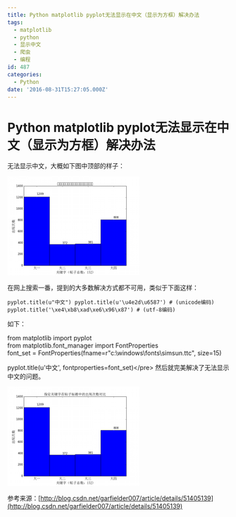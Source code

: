 ```yaml
---
title: Python matplotlib pyplot无法显示在中文（显示为方框）解决办法
tags:
  - matplotlib
  - python
  - 显示中文
  - 爬虫
  - 编程
id: 487
categories:
  - Python
date: '2016-08-31T15:27:05.000Z'
---
```


# Python matplotlib pyplot无法显示在中文（显示为方框）解决办法

无法显示中文，大概如下图中顶部的样子：

[![figure\_1](https://raw.githubusercontent.com/ankanch/blog/master/images/wp-content/uploads/2016/08/figure_1-300x225.png)](https://raw.githubusercontent.com/ankanch/blog/master/images/wp-content/uploads/2016/08/figure_1.png)

在网上搜索一番，提到的大多数解决方式都不可用，类似于下面这样：

```
pyplot.title(u"中文") pyplot.title(u'\u4e2d\u6587') # (unicode编码) pyplot.title('\xe4\xb8\xad\xe6\x96\x87') # (utf-8编码)
```

如下：

from matplotlib import pyplot  
from matplotlib.font\_manager import FontProperties  
font\_set = FontProperties\(fname=r"c:\windows\fonts\simsun.ttc", size=15\)

pyplot.title\(u'中文', fontproperties=font\_set\)&lt;/pre&gt; 然后就完美解决了无法显示中文的问题。

[![figure\_1](https://raw.githubusercontent.com/ankanch/blog/master/images/wp-content/uploads/2016/08/figure_1-1-300x225.png)](https://raw.githubusercontent.com/ankanch/blog/master/images/wp-content/uploads/2016/08/figure_1-1.png)

参考来源：[http://blog.csdn.net/garfielder007/article/details/51405139](http://blog.csdn.net/garfielder007/article/details/51405139)

